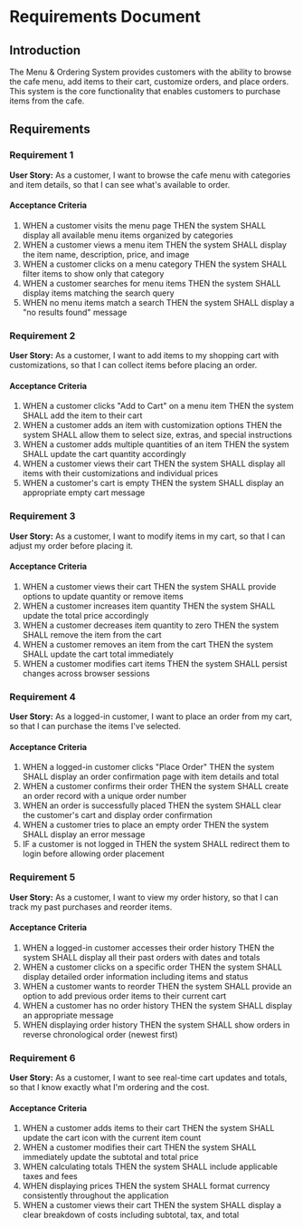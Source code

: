 # Requirements Document

## Introduction

The Menu & Ordering System provides customers with the ability to browse the cafe menu, add items to their cart, customize orders, and place orders. This system is the core functionality that enables customers to purchase items from the cafe.

## Requirements

### Requirement 1

**User Story:** As a customer, I want to browse the cafe menu with categories and item details, so that I can see what's available to order.

#### Acceptance Criteria

1. WHEN a customer visits the menu page THEN the system SHALL display all available menu items organized by categories
2. WHEN a customer views a menu item THEN the system SHALL display the item name, description, price, and image
3. WHEN a customer clicks on a menu category THEN the system SHALL filter items to show only that category
4. WHEN a customer searches for menu items THEN the system SHALL display items matching the search query
5. WHEN no menu items match a search THEN the system SHALL display a "no results found" message

### Requirement 2

**User Story:** As a customer, I want to add items to my shopping cart with customizations, so that I can collect items before placing an order.

#### Acceptance Criteria

1. WHEN a customer clicks "Add to Cart" on a menu item THEN the system SHALL add the item to their cart
2. WHEN a customer adds an item with customization options THEN the system SHALL allow them to select size, extras, and special instructions
3. WHEN a customer adds multiple quantities of an item THEN the system SHALL update the cart quantity accordingly
4. WHEN a customer views their cart THEN the system SHALL display all items with their customizations and individual prices
5. WHEN a customer's cart is empty THEN the system SHALL display an appropriate empty cart message

### Requirement 3

**User Story:** As a customer, I want to modify items in my cart, so that I can adjust my order before placing it.

#### Acceptance Criteria

1. WHEN a customer views their cart THEN the system SHALL provide options to update quantity or remove items
2. WHEN a customer increases item quantity THEN the system SHALL update the total price accordingly
3. WHEN a customer decreases item quantity to zero THEN the system SHALL remove the item from the cart
4. WHEN a customer removes an item from the cart THEN the system SHALL update the cart total immediately
5. WHEN a customer modifies cart items THEN the system SHALL persist changes across browser sessions

### Requirement 4

**User Story:** As a logged-in customer, I want to place an order from my cart, so that I can purchase the items I've selected.

#### Acceptance Criteria

1. WHEN a logged-in customer clicks "Place Order" THEN the system SHALL display an order confirmation page with item details and total
2. WHEN a customer confirms their order THEN the system SHALL create an order record with a unique order number
3. WHEN an order is successfully placed THEN the system SHALL clear the customer's cart and display order confirmation
4. WHEN a customer tries to place an empty order THEN the system SHALL display an error message
5. IF a customer is not logged in THEN the system SHALL redirect them to login before allowing order placement

### Requirement 5

**User Story:** As a customer, I want to view my order history, so that I can track my past purchases and reorder items.

#### Acceptance Criteria

1. WHEN a logged-in customer accesses their order history THEN the system SHALL display all their past orders with dates and totals
2. WHEN a customer clicks on a specific order THEN the system SHALL display detailed order information including items and status
3. WHEN a customer wants to reorder THEN the system SHALL provide an option to add previous order items to their current cart
4. WHEN a customer has no order history THEN the system SHALL display an appropriate message
5. WHEN displaying order history THEN the system SHALL show orders in reverse chronological order (newest first)

### Requirement 6

**User Story:** As a customer, I want to see real-time cart updates and totals, so that I know exactly what I'm ordering and the cost.

#### Acceptance Criteria

1. WHEN a customer adds items to their cart THEN the system SHALL update the cart icon with the current item count
2. WHEN a customer modifies their cart THEN the system SHALL immediately update the subtotal and total price
3. WHEN calculating totals THEN the system SHALL include applicable taxes and fees
4. WHEN displaying prices THEN the system SHALL format currency consistently throughout the application
5. WHEN a customer views their cart THEN the system SHALL display a clear breakdown of costs including subtotal, tax, and total